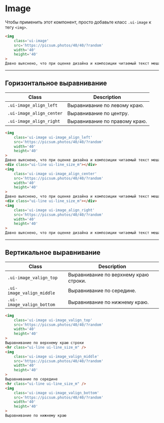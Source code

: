 <!--
docs/blocks/image|90
-->

# Image

Чтобы применить этот компонент, просто добавьте класс `.ui-image` к тегу `<img>`.


``` html
<img
    class='ui-image'
    src='https://picsum.photos/40/40/?random'
    width='40'
    height='40'
>
Давно выяснено, что при оценке дизайна и композиции читаемый текст мешает сосредоточиться.
```

---

## Горизонтальное выравнивание

|           Class           |          Description          |
|---------------------------|-------------------------------|
| `.ui-image_align_left`    | Выравнивание по левому краю.  |
| `.ui-image_align_center`  | Выравнивание по центру.       |
| `.ui-image_align_right`   | Выравнивание по правому краю. |

``` html
<img
    class='ui-image ui-image_align_left'
    src='https://picsum.photos/40/40/?random'
    width='40'
    height='40'
>
Давно выяснено, что при оценке дизайна и композиции читаемый текст мешает сосредоточиться. Lorem Ipsum используют потому, что тот обеспечивает более или менее стандартное заполнение шаблона, а также реальное распределение букв и пробелов в абзацах, которое не получается при простой дубликации "Здесь ваш текст.. Здесь ваш текст.. Здесь ваш текст.." Многие программы электронной вёрстки и редакторы HTML используют Lorem Ipsum в качестве текста по умолчанию, так что поиск по ключевым словам "lorem ipsum" сразу показывает, как много веб-страниц всё ещё дожидаются своего настоящего рождения. За прошедшие годы текст Lorem Ipsum получил много версий. Некоторые версии появились по ошибке, некоторые - намеренно (например, юмористические варианты).
<div class="ui-line ui-line_size_m"></div>
<img
    class='ui-image ui-image_align_center'
    src='https://picsum.photos/40/40/?random'
    width='40'
    height='40'
>
Давно выяснено, что при оценке дизайна и композиции читаемый текст мешает сосредоточиться. Lorem Ipsum используют потому, что тот обеспечивает более или менее стандартное заполнение шаблона, а также реальное распределение букв и пробелов в абзацах, которое не получается при простой дубликации "Здесь ваш текст.. Здесь ваш текст.. Здесь ваш текст.." Многие программы электронной вёрстки и редакторы HTML используют Lorem Ipsum в качестве текста по умолчанию, так что поиск по ключевым словам "lorem ipsum" сразу показывает, как много веб-страниц всё ещё дожидаются своего настоящего рождения. За прошедшие годы текст Lorem Ipsum получил много версий. Некоторые версии появились по ошибке, некоторые - намеренно (например, юмористические варианты).
<div class="ui-line ui-line_size_m"></div>
<img
    class='ui-image ui-image_align_right'
    src='https://picsum.photos/40/40/?random'
    width='40'
    height='40'
>
Давно выяснено, что при оценке дизайна и композиции читаемый текст мешает сосредоточиться. Lorem Ipsum используют потому, что тот обеспечивает более или менее стандартное заполнение шаблона, а также реальное распределение букв и пробелов в абзацах, которое не получается при простой дубликации "Здесь ваш текст.. Здесь ваш текст.. Здесь ваш текст.." Многие программы электронной вёрстки и редакторы HTML используют Lorem Ipsum в качестве текста по умолчанию, так что поиск по ключевым словам "lorem ipsum" сразу показывает, как много веб-страниц всё ещё дожидаются своего настоящего рождения. За прошедшие годы текст Lorem Ipsum получил много версий. Некоторые версии появились по ошибке, некоторые - намеренно (например, юмористические варианты).
```

---

## Вертикальное выравнивание

|            Class            |              Description              |
|-----------------------------|---------------------------------------|
| `.ui-image_valign_top`      | Выравнивание по верхнему краю строки. |
| `.ui-image_valign_middle`   | Выравнивание по середине.             |
| `.ui-image_valign_bottom`   | Выравнивание по нижнему краю.         |

``` html
<img
    class='ui-image ui-image_valign_top'
    src='https://picsum.photos/40/40/?random'
    width='40'
    height='40'
>
Выравнивание по верхнему краю строки
<hr class="ui-line ui-line_size_m" />
<img
    class='ui-image ui-image_valign_middle'
    src='https://picsum.photos/40/40/?random'
    width='40'
    height='40'
>
Выравнивание по середине
<hr class="ui-line ui-line_size_m" />
<img
    class='ui-image ui-image_valign_bottom'
    src='https://picsum.photos/40/40/?random'
    width='40'
    height='40'
>
Выравнивание по нижнему краю
```
